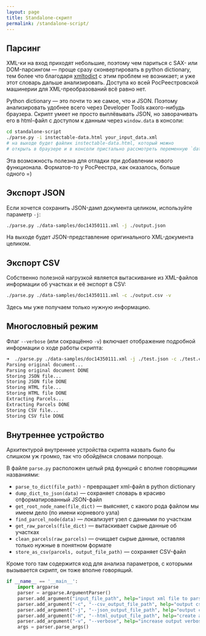 ```yaml
---
layout: page
title: Standalone-скрипт
permalink: /standalone-script/
---
```



## Парсинг

XML-ки на вход приходят небольшие, поэтому чем париться с SAX- или DOM-парсингом — проще сразу сконвертировать в python dictionary, тем более что благодаря [xmltodict](https://github.com/martinblech/xmltodict) с этим проблем не возникает; и уже этот словарь дальше анализировать. Доступа ко всей РосРеестровской машинерии для XML-преобразований всё равно нет.

Python dictionary — это почти то же самое, что и JSON. Поэтому анализировать удобнее всего через Developer Tools какого-нибудь браузера. Скрипт умеет не просто выплёвывать JSON, но заворачивать его в html-файл с доступом к данным через `window.data` в консоли:

```bash
cd standalone-script
./parse.py -i instectable-data.html your_input_data.xml
# на выходе будет файлик instectable-data.html, который можно
# открыть в браузере и в консоли пристально рассмотреть переменную `data` 
```

Эта возможность полезна для отладки при добавлении нового функционала. Форматов-то у РосРеестра, как оказалось, больше одного =)


## Экспорт JSON

Если хочется сохранить JSON-дамп документа целиком, используйте параметр `-j`:

```bash
./parse.py ./data-samples/doc14350111.xml -j ./output.json
```

На выходе будет JSON-представление оригинального XML-документа целиком. 


## Экспорт CSV

Собственно полезной нагрузкой является вытаскивание из XML-файлов информации об участках и её экспорт в CSV:

```bash
./parse.py ./data-samples/doc14350111.xml -c ./output.csv -v
```

Здесь мы уже получаем только нужную информацию.


## Многословный режим

Флаг `--verbose` (или сокращённо `-v`) включает отображение подробной информации о ходе работы скрипта:

```bash
➜  ./parse.py ./data-samples/doc14350111.xml -j ./test.json -c ./test.csv -H test.html -v
Parsing original document...
Parsing original document DONE
Storing JSON file...
Storing JSON file DONE
Storing HTML file...
Storing HTML file DONE
Extracting Parcels...
Extracting Parcels DONE
Storing CSV file...
Storing CSV file DONE
```

## Внутреннее устройство

Архитектурой внутреннее устройства скрипта назвать было бы слишком уж громко, так что обойдёмся словами попроще.

В файле `parse.py` расположен целый ряд функций с вполне говорящими названиями:

- `parse_to_dict(file_path)` - превращает xml-файл в python dictionary
- `dump_dict_to_json(data)` — сохраняет словарь в красиво отформатированный JSON-файл
- `get_root_node_name(file_dict)` — выясняет, с какого рода файлом мы имеем дело (по имени корневого узла)
- `find_parcel_node(data)` — локализует узел с данными по участкам
- `get_raw_parcels(file_dict)` — вытаскивает сырые данные об участках
- `clean_parcels(raw_parcels)` — очищает сырые данные, оставляя только нужные в понятном формате
- `store_as_csv(parcels, output_file_path)` — сохраняет CSV-файл

Кроме того там содержится код для анализа параметров, с которыми вызывается скрипт, он тоже вполне говорящий.

```python
if __name__ == '__main__':
    import argparse
    parser = argparse.ArgumentParser()
    parser.add_argument("input_file_path", help="input xml file to parse", type=str)
    parser.add_argument("-c", "--csv_output_file_path", help="output csv file to export data", type=str)
    parser.add_argument("-j", "--json_output_file_path", help="output csv file to export data", type=str)
    parser.add_argument("-H", "--html_output_file_path", help="create an html file with navigateable JSON representation", type=str)
    parser.add_argument("-v", "--verbose", help="increase output verbosity", action="store_true")    
    args = parser.parse_args()
```